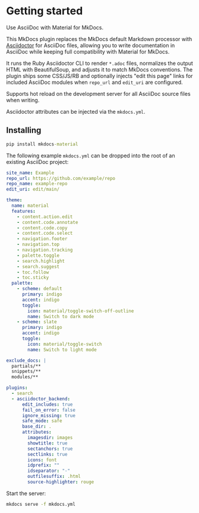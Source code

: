 # Getting started

Use AsciiDoc with Material for MkDocs.

This MkDocs plugin replaces the MkDocs default Markdown processor with [Asciidoctor](https://asciidoctor.org/) for AsciiDoc files, allowing you to write documentation in AsciiDoc while keeping full compatibility with Material for MkDocs. 

It runs the Ruby Asciidoctor CLI to render `*.adoc` files, normalizes the output HTML with BeautifulSoup, and adjusts it to match MkDocs conventions.
The plugin ships some CSS/JS/RB and optionally injects "edit this page" links for included AsciiDoc modules when `repo_url` and `edit_uri` are configured.

Supports hot reload on the development server for all AsciiDoc source files  when writing.

Asciidoctor attributes can be injected via the `mkdocs.yml`.

## Installing

```cmd
pip install mkdocs-material
```

The following example `mkdocs.yml` can be dropped into the root of an existing AsciiDoc project:

```yaml
site_name: Example
repo_url: https://github.com/example/repo
repo_name: example-repo
edit_uri: edit/main/

theme:
  name: material
  features:
    - content.action.edit
    - content.code.annotate
    - content.code.copy
    - content.code.select
    - navigation.footer
    - navigation.top
    - navigation.tracking
    - palette.toggle
    - search.highlight
    - search.suggest
    - toc.follow
    - toc.sticky
  palette:
    - scheme: default
      primary: indigo
      accent: indigo
      toggle:
        icon: material/toggle-switch-off-outline
        name: Switch to dark mode
    - scheme: slate
      primary: indigo
      accent: indigo
      toggle:
        icon: material/toggle-switch
        name: Switch to light mode

exclude_docs: |
  partials/**
  snippets/**
  modules/**

plugins:
  - search
  - asciidoctor_backend:
      edit_includes: true
      fail_on_error: false
      ignore_missing: true
      safe_mode: safe
      base_dir: .
      attributes:
        imagesdir: images
        showtitle: true
        sectanchors: true
        sectlinks: true
        icons: font
        idprefix: ""
        idseparator: "-"
        outfilesuffix: .html
        source-highlighter: rouge
```

Start the server:

```cmd
mkdocs serve -f mkdocs.yml
```